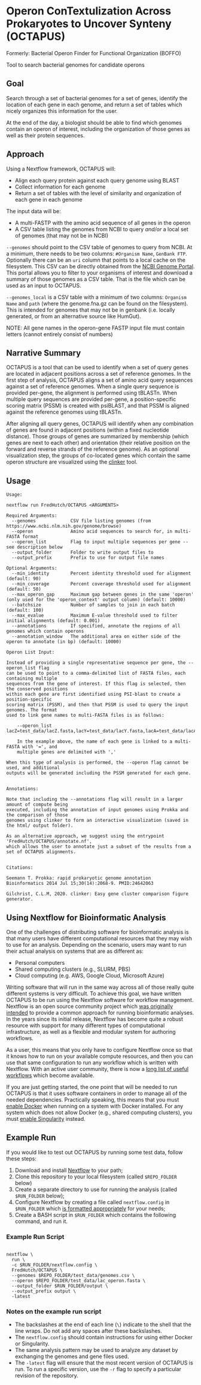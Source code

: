 # Operon ConTextulization Across Prokaryotes to Uncover Synteny (OCTAPUS)

Formerly: Bacterial Operon Finder for Functional Organization (BOFFO)

Tool to search bacterial genomes for candidate operons

## Goal

Search through a set of bacterial genomes for a set of genes, identify
the location of each gene in each genome, and return a set of tables
which nicely organizes this information for the user.

At the end of the day, a biologist should be able to find which genomes
contain an operon of interest, including the organization of those genes
as well as their protein sequences.

## Approach

Using a Nextflow framework, OCTAPUS will:

- Align each query protein against each query genome using BLAST
- Collect information for each genome
- Return a set of tables with the level of similarity and organization of each gene in each genome

The input data will be:

- A multi-FASTP with the amino acid sequence of all genes in the operon
- A CSV table listing the genomes from NCBI to query _and/or_ a local set of genomes (that may not be in NCBI)

`--genomes` should point to the CSV table of genomes to query from NCBI.  At a minimum, there needs to be two columns: `#Organism Name`, `GenBank FTP`. Optionally there can be an `uri` column that points to a local cache on the filesystem.
This CSV can be directly obtained from the [NCBI Genome Portal](https://www.ncbi.nlm.nih.gov/genome/browse#!/overview/). This portal allows you to filter to your organisms of interest and download a summary of those genomes as a CSV table. That is the file which can be used as an input to OCTAPUS.

`--genomes_local` is a CSV table with a minimum of two columns: `Organism Name` and `path` (where the genome.fna.gz can be found on the filesystem). This is intended for genomes that may not be in genbank (i.e. locally generated, or from an alternative source like HumGut).

NOTE: All gene names in the operon-gene FASTP input file must contain letters (cannot entirely consist of numbers)

## Narrative Summary

OCTAPUS is a tool that can be used to identify when a set of query genes are located in adjacent
positions across a set of reference genomes. In the first step of analysis,
OCTAPUS aligns a set of amino acid query sequences against a set of reference
genomes. When a single query sequence is provided per-gene, the alignment is
performed using tBLASTn. When multiple query sequences are provided per-gene,
a position-specific scoring matrix (PSSM) is created with psiBLAST, and that
PSSM is aligned against the reference genomes using tBLASTn.

After aligning all query genes, OCTAPUS will identify when any combination of
genes are found in adjacent positions (within a fixed nucleotide distance).
Those groups of genes are summarized by membership (which genes are next to
each other) and orientation (their relative position on the forward and
reverse strands of the reference genome). As an optional visualization step,
the groups of co-located genes which contain the same operon structure are
visualized using the [clinker](https://github.com/gamcil/clinker) tool.

## Usage

```
Usage:

nextflow run FredHutch/OCTAPUS <ARGUMENTS>

Required Arguments:
  --genomes             CSV file listing genomes (from https://www.ncbi.nlm.nih.gov/genome/browse)
  --operon              Amino acid sequences to search for, in multi-FASTA format
  --operon_list         Flag to input multiple sequences per gene -- see description below
  --output_folder       Folder to write output files to
  --output_prefix       Prefix to use for output file names

Optional Arguments:
  --min_identity        Percent identity threshold used for alignment (default: 90)
  --min_coverage        Percent coverage threshold used for alignment (default: 50)
  --max_operon_gap      Maximum gap between genes in the same 'operon' (only used for the 'operon_context' output column) (default: 10000)
  --batchsize           Number of samples to join in each batch (default: 100)
  --max_evalue          Maximum E-value threshold used to filter initial alignments (default: 0.001)
  --annotations         If specified, annotate the regions of all genomes which contain operons
  --annotation_window   The additional area on either side of the operon to annotate (in bp) (default: 10000)

Operon List Input:

Instead of providing a single representative sequence per gene, the --operon_list flag
can be used to point to a comma-delimited list of FASTA files, each containing multiple
sequences from the gene of interest. If this flag is selected, then the conserved positions
within each gene are first identified using PSI-blast to create a position-specific
scoring matrix (PSSM), and then that PSSM is used to query the input genomes. The format
used to link gene names to multi-FASTA files is as follows:

    --operon_list lacZ=test_data/lacZ.fasta,lacY=test_data/lacY.fasta,lacA=test_data/lacA.fasta

    In the example above, the name of each gene is linked to a multi-FASTA with '=', and
    multiple genes are delimited with ','

When this type of analysis is performed, the --operon flag cannot be used, and additional
outputs will be generated including the PSSM generated for each gene.


Annotations:

Note that including the --annotations flag will result in a larger amount of compute being
executed, including the annotation of input genomes using Prokka and the comparison of those 
genomes using clinker to form an interactive visualization (saved in the html/ output folder).

As an alternative approach, we suggest using the entrypoint 'FredHutch/OCTAPUS/annotate.nf',
which allows the user to annotate just a subset of the results from a set of OCTAPUS alignments.


Citations:

Seemann T. Prokka: rapid prokaryotic genome annotation
Bioinformatics 2014 Jul 15;30(14):2068-9. PMID:24642063

Gilchrist, C.L.M, 2020. clinker: Easy gene cluster comparison figure generator.

```

## Using Nextflow for Bioinformatic Analysis

One of the challenges of distributing software for bioinformatic analysis is that many
users have different computational resources that they may wish to use for an analysis.
Depending on the scenario, users may want to run their actual analysis on systems that
are as different as:

- Personal computers
- Shared computing clusters (e.g., SLURM, PBS)
- Cloud computing (e.g. AWS, Google Cloud, Microsoft Azure)

Writing software that will run in the same way across all of those really quite different
systems is very difficult. To achieve this goal, we have written OCTAPUS to be run using
the Nextflow software for workflow management. Nextflow is an open source community
project which [was originally intended](http://rdcu.be/qZVo) to provide a common approach
for running bioinformatic analyses. In the years since its initial release, Nextflow has
become quite a robust resource with support for many different types of computational
infrastructure, as well as a flexible and modular system for authoring workflows.

As a user, this means that you only have to configure Nextflow once so that it knows
how to run on your available compute resources, and then you can use that same configuration
to run any workflow which is written with Nextflow. With an active user community, there
is now a [long list of useful workflows](https://nf-co.re/pipelines) which become available.

If you are just getting started, the one point that will be needed to run OCTAPUS is that
it uses software containers in order to manage all of the needed dependencies. Practically
speaking, this means that you must [enable Docker](https://www.nextflow.io/docs/latest/config.html#scope-docker)
when running on a system with Docker installed. For any system which does not allow Docker
(e.g., shared computing clusters), you must [enable Singularity](https://www.nextflow.io/docs/latest/config.html#scope-singularity) instead.

## Example Run

If you would like to test out OCTAPUS by running some test data, follow these steps:

1. Download and install [Nextflow](https://nextflow.io/) to your path;
2. Clone this repository to your local filesystem (called `$REPO_FOLDER` below)
3. Create a separate directory to use for running the analysis (called `$RUN_FOLDER` below);
4. Configure Nextflow by creating a file called `nextflow.config` in `$RUN_FOLDER` which
[is formatted appropriately](https://www.nextflow.io/docs/latest/config.html) for your needs;
5. Create a BASH script in `$RUN_FOLDER` which contains the following command, and run it.

### Example Run Script

```#!/bin/bash

nextflow \
  run \
  -c $RUN_FOLDER/nextflow.config \
  FredHutch/OCTAPUS \
  --genomes $REPO_FOLDER/test_data/genomes.csv \
  --operon $REPO_FOLDER/test_data/lac_operon.fasta \
  --output_folder $RUN_FOLDER/output \
  --output_prefix output \
  -latest

```

### Notes on the example run script

- The backslashes at the end of each line (`\`) indicate to the shell that the line wraps.
Do not add any spaces after these backslashes.
- The `nextflow.config` should contain instructions for using either Docker or Singularity.
- The same analysis pattern may be used to analyze any dataset by exchanging the genomes and gene files used.
- The `-latest` flag will ensure that the most recent version of OCTAPUS is run. To run
a specific version, use the `-r` flag to specify a particular revision of the repository.
